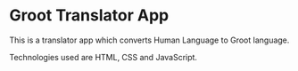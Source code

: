 # Groot Translator App

This is a translator app which converts Human Language to Groot language. 

Technologies used are HTML, CSS and JavaScript.
